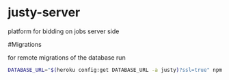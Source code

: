 # justy-server
platform for bidding on jobs server side

#Migrations

for remote migrations of the database run

```sh
DATABASE_URL="$(heroku config:get DATABASE_URL -a justy)?ssl=true" npm run migrate:remote:up
```